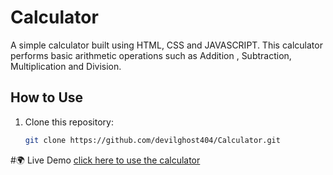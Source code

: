 # Calculator
A simple calculator built using HTML, CSS and JAVASCRIPT.
This calculator performs basic arithmetic operations such as Addition , Subtraction, Multiplication and Division.

## How to Use
1. Clone this repository:
   ```bash
   git clone https://github.com/devilghost404/Calculator.git

#🌍 Live Demo
[click here to use the calculator](https://github.com/devilghost404/Calculator/)


   
